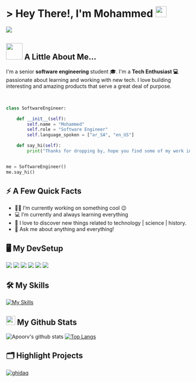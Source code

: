 <!-- INTRO -->
<h1> > Hey There!, I'm Mohammed <img src = "https://raw.githubusercontent.com/MartinHeinz/MartinHeinz/master/wave.gif" width = 30px> </h1>
<p align='center'>
</p>

<p>
<a href="https://github.com/DenverCoder1/readme-typing-svg"><img src="https://readme-typing-svg.herokuapp.com?&font=IBM+Plex+Sans&color=7d5a50&size=25&lines=Welcome+to+Mohd+GitHub!;I'm+a+Software+Engineering+Student;I'm+Into...;<Web+Development/>;<Programming/>;<UX|UI/>;<Tech/>"/></a>
</p>


## <img src="https://github.com/TheDudeThatCode/TheDudeThatCode/blob/master/Assets/Developer.gif" width="45" /> A Little About Me...
I'm a senior **software engineering** student 🎓. I'm a **Tech Enthusiast 💻** passionate about learning and working with new tech. I love building interesting and amazing products that serve a great deal of purpose. <br/><br/>


```python

class SoftwareEngineer:

    def __init__(self):
        self.name = "Mohammed"
        self.role = "Software Engineer"
        self.language_spoken = ["ar_SA", "en_US"]

    def say_hi(self):
        print("Thanks for dropping by, hope you find some of my work interesting.")


me = SoftwareEngineer()
me.say_hi()
```

<!-- Facts -->


## ⚡️ A Few Quick Facts

- 👨‍💻 I’m currently working on something cool :wink:
- ‍💻 I’m currently and always learning everything
- 🌱 I love to discover new things related to technology | science | history.
- 💬 Ask me about anything and everything!


## 🖥️ My DevSetup
<img src="https://img.shields.io/badge/Legion-555555.svg?&style=flat-square&logo=Lenovo&logoColor=E2231A"> <img src="https://img.shields.io/badge/Windows-555555.svg?&style=flat-square&logo=windows&logoColor=0078D6"> <img src="https://img.shields.io/badge/Chrome-555555.svg?&style=flat-square&logo=google-chrome&logoColor=FABC0C"> <img src="https://img.shields.io/badge/VS Code-555555?style=flat-square&logo=visual-studio-code&logoColor=007ACC"> <img src="https://img.shields.io/badge/Terminal-555555.svg?&style=flat-square&logo=powershell&logoColor=white">  <img src="https://img.shields.io/badge/Spotify-555555.svg?&style=flat-square&logo=spotify&logoColor=1ED760"> 


<!-- skills -->
## :hammer_and_wrench: **My Skills**
[![My Skills](https://skillicons.dev/icons?i=html,css,bootstrap,js,php,mysql,laravel,java,python,vscode,github,git,figma&perline=7)](https://skillicons.dev)


## <img src='https://media1.giphy.com/media/du3J3cXyzhj75IOgvA/giphy.gif?cid=ecf05e47x2g034i9pzwtzzsd3xgg2w9nr94t4tflbbgo3008&rid=giphy.gif' width='25' /> **My Github Stats**
![Apoorv's github stats](https://github-readme-stats.vercel.app/api?username=vMohd&show_icons=true&title_color=ffc857&icon_color=8ac926&text_color=daf7dc&bg_color=151515&hide=issues&count_private=true&include_all_commits=true)
[![Top Langs](https://github-readme-stats.vercel.app/api/top-langs/?username=vMohd&layout=compact&text_color=daf7dc&bg_color=151515&)](https://github.com/anuraghazra/github-readme-stats)


## 🗂️ Highlight Projects

<a href="https://github.com/vMohd/ghidaq">
  <img align="center" src="https://github-readme-stats.vercel.app/api/pin/?username=vMohd&repo=ghidaq&show_icons=true&line_height=27&title_color=2f80ed&text_color=434d58&icon_color=6aa6f8&bg_color=fffefe" alt="ghidaq" />
</a>
